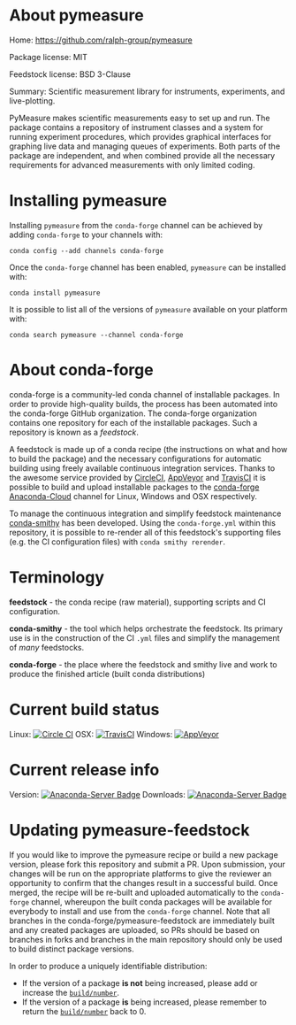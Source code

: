 About pymeasure
===============

Home: https://github.com/ralph-group/pymeasure

Package license: MIT

Feedstock license: BSD 3-Clause

Summary: Scientific measurement library for instruments, experiments, and live-plotting.

PyMeasure makes scientific measurements easy to set up and run. The package contains a
repository of instrument classes and a system for running experiment procedures,
which provides graphical interfaces for graphing live data and managing queues of
experiments. Both parts of the package are independent, and when combined provide
all the necessary requirements for advanced measurements with only limited coding.


Installing pymeasure
====================

Installing `pymeasure` from the `conda-forge` channel can be achieved by adding `conda-forge` to your channels with:

```
conda config --add channels conda-forge
```

Once the `conda-forge` channel has been enabled, `pymeasure` can be installed with:

```
conda install pymeasure
```

It is possible to list all of the versions of `pymeasure` available on your platform with:

```
conda search pymeasure --channel conda-forge
```



About conda-forge
=================

conda-forge is a community-led conda channel of installable packages.
In order to provide high-quality builds, the process has been automated into the
conda-forge GitHub organization. The conda-forge organization contains one repository
for each of the installable packages. Such a repository is known as a *feedstock*.

A feedstock is made up of a conda recipe (the instructions on what and how to build
the package) and the necessary configurations for automatic building using freely
available continuous integration services. Thanks to the awesome service provided by
[CircleCI](https://circleci.com/), [AppVeyor](http://www.appveyor.com/)
and [TravisCI](https://travis-ci.org/) it is possible to build and upload installable
packages to the [conda-forge](https://anaconda.org/conda-forge)
[Anaconda-Cloud](http://docs.anaconda.org/) channel for Linux, Windows and OSX respectively.

To manage the continuous integration and simplify feedstock maintenance
[conda-smithy](http://github.com/conda-forge/conda-smithy) has been developed.
Using the ``conda-forge.yml`` within this repository, it is possible to re-render all of
this feedstock's supporting files (e.g. the CI configuration files) with ``conda smithy rerender``.


Terminology
===========

**feedstock** - the conda recipe (raw material), supporting scripts and CI configuration.

**conda-smithy** - the tool which helps orchestrate the feedstock.
                   Its primary use is in the construction of the CI ``.yml`` files
                   and simplify the management of *many* feedstocks.

**conda-forge** - the place where the feedstock and smithy live and work to
                  produce the finished article (built conda distributions)

Current build status
====================

Linux: [![Circle CI](https://circleci.com/gh/conda-forge/pymeasure-feedstock.svg?style=shield)](https://circleci.com/gh/conda-forge/pymeasure-feedstock)
OSX: [![TravisCI](https://travis-ci.org/conda-forge/pymeasure-feedstock.svg?branch=master)](https://travis-ci.org/conda-forge/pymeasure-feedstock)
Windows: [![AppVeyor](https://ci.appveyor.com/api/projects/status/github/conda-forge/pymeasure-feedstock?svg=True)](https://ci.appveyor.com/project/conda-forge/pymeasure-feedstock/branch/master)

Current release info
====================
Version: [![Anaconda-Server Badge](https://anaconda.org/conda-forge/pymeasure/badges/version.svg)](https://anaconda.org/conda-forge/pymeasure)
Downloads: [![Anaconda-Server Badge](https://anaconda.org/conda-forge/pymeasure/badges/downloads.svg)](https://anaconda.org/conda-forge/pymeasure)


Updating pymeasure-feedstock
============================

If you would like to improve the pymeasure recipe or build a new
package version, please fork this repository and submit a PR. Upon submission,
your changes will be run on the appropriate platforms to give the reviewer an
opportunity to confirm that the changes result in a successful build. Once
merged, the recipe will be re-built and uploaded automatically to the
`conda-forge` channel, whereupon the built conda packages will be available for
everybody to install and use from the `conda-forge` channel.
Note that all branches in the conda-forge/pymeasure-feedstock are
immediately built and any created packages are uploaded, so PRs should be based
on branches in forks and branches in the main repository should only be used to
build distinct package versions.

In order to produce a uniquely identifiable distribution:
 * If the version of a package **is not** being increased, please add or increase
   the [``build/number``](http://conda.pydata.org/docs/building/meta-yaml.html#build-number-and-string).
 * If the version of a package **is** being increased, please remember to return
   the [``build/number``](http://conda.pydata.org/docs/building/meta-yaml.html#build-number-and-string)
   back to 0.
